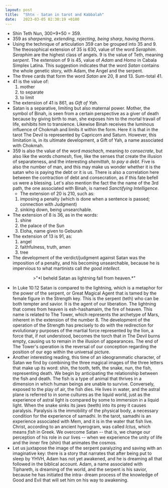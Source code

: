 ```yaml
---
layout: post
title:  "Shtn - Satan in tarot and Kabbalah"
date:   2023-03-05 02:30:19 +0100
---
```


- Shin Teth Nun, 300+9+50 = 359.
- 359 as *sharpening*, *extending*, *rejecting*, *being sharp*, *having thorns*.
- Using the technique of articulation 359 can be grouped into 35 and 9. The theosophical extension of 35 is 630, value of the word *Seraphim*. *Seraphim* are the highest class of angels. 
9 is the value of Teth, meaning *serpent*. The extension of 9 is 45, value of *Adam* and *Homo* in Cabala Simplex Latina. This suggestion indicates that the word *Satan* contains the whole genetic story, with Adam, the Angel and the serpent.
- The three cards that form the word *Satan* are 20, 8 and 13. Sum-total 41.
- 41 is the value of:
  1. mother
  2. to separate
  3. to limit
- The extension of 41 is 861, as *Gift of Yah*.
- Satan is a separative, limiting but also maternal power. Mother, the symbol of Binah, is seen from a certain perspective as a giver of death because by giving birth to man, she exposes him to the mortal travail of life, exhibits him to transience. Likewise Binah receives the luminous influence of Chokmah and limits it within the form. Here it is that in the tarot The Devil is represented by Capricorn and Saturn. However, this limitation is, in its ultimate development, a Gift of Yah, a name associated with Chokmah. 
- 359 is also the value of the word *maschach*, meaning *to consecrate*, but also like the words *chamesh*, five, like the senses that create the illusion of separateness, and the interesting *shemittah*, *to pay a debt*. Five is also the number of man, and this may make us wonder whether it is the satan who is paying the debt or it is us. There is also a correlation here between the contraction of debt and consecration, as if this fate befell us were a blessing. Let's also mention the fact the the name of the 3rd path, the one associated with Binah, is named *Sanctifying Intelligence*.
  - The extension of 20 is 210, such as:
  1. imposing a penalty (which is done when a sentence is passed; connection with Judgment)
  2. sinking down, being unsearchable.
- The extension of 8 is 36, as in the words:
  1. shine
  2. the palace of the Sun
  3. Eloha, name given to Geburah
- The extension of 13 is 91, as:
  1. angel
  2. faithfulness, truth, amen
  3. tree
- The development of the verdict/judgment against Satan was the imposition of a penalty, and his becoming unsearchable, because he is impervious to what martinists call *the good intellect*.

<center> >"*I beheld Satan as lightning fall from heaven.*" </center>

- In Luke 10:12 Satan is compared to the lightning, which is a metaphor for the power of the serpent, or Great Magical Agent that is tamed by the female figure in the Strength key. This is the serpent (teth) who can be both tempter and savior. It is the agent of our liberation. The lightning that comes from heaven is esh-hashamaim, the fire of heaven. This name is related to The Tower, which represents the archetype of Mars, inherent in the extension of the number 8. The development of the operation of the Strength has precisely to do with the redirection for evolutionary purposes of the martial force represented by the lion, a force that, if not understood, becomes the torch that in The Devil burns empty, causing us to remain in the illusion of appearances. The end of The Tower's operation is the reversal of our conception regarding the position of our ego within the universal picture.
- Another interesting reading, this time of an ideogrammatic character, of Satan we find by combining the three magical images of the three letters that make up its word: shin, the tooth, teth, the snake, nun, the fish, representing death.
  We begin by anticipating the relationship between the fish and death. The fish is a type of animal that thrives in a dimension in which human beings are unable to survive. Conversely, exposed to the play of air, the fish dies. He lives in water, and the astral plane is referred to in some cultures as the liquid world, just as the experience of astral light is compared by some to immersion in a liquid light.
  When the snake sinks its jaws (teeth) into its prey it causes paralysis. Paralysis is the immobility of the physical body, a necessary condition for the experience of samadhi. In the tarot, samadhi is an experience associated with Mem, and it is in the water that fish live. Christ, according to an ancient hyerogram, was called *Ictus*, which means *fish* in Greek. We overcome Satan -- that is, we change our perception of his role in our lives -- when we experience the unity of life and the inner fire (shin) that animates the cosmos. 
 - Let us juxtapose the image of the serpent paralyzing and saving with an imaginative key: there is a story that narrates that after being put to sleep by YHVH, Adam has not yet awakened, and he is dreaming all that followed in the biblical account. Adam, a name associated with Tiphareth, is dreaming of the world, and the serpent is his savior, because he has initiated the intra- dream process of the knowledge of Good and Evil that will set him on his way to awakening.


